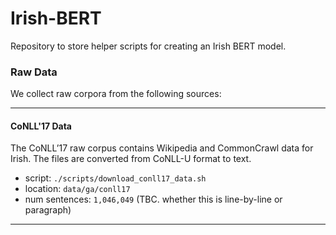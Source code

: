 # Irish-BERT
Repository to store helper scripts for creating an Irish BERT model.


### Raw Data
We collect raw corpora from the following sources:

---
#### CoNLL'17 Data
The CoNLL’17 raw corpus contains Wikipedia and CommonCrawl data for Irish. The files are converted from CoNLL-U format to text.


- script: `./scripts/download_conll17_data.sh`
- location: `data/ga/conll17`
- num sentences: `1,046,049` (TBC. whether this is line-by-line or paragraph)
---
